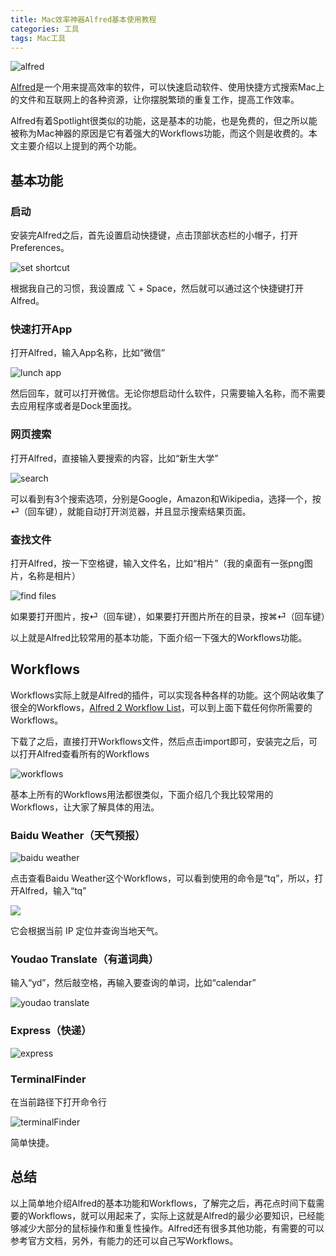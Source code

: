 ```yaml
---
title: Mac效率神器Alfred基本使用教程
categories: 工具
tags: Mac工具
---
```


![alfred](http://file.do.yy.com/group3/M00/CD/5E/tz0MYFdvvtiARM8OAANCrlkfPIs956.png)

[Alfred](https://www.alfredapp.com/)是一个用来提高效率的软件，可以快速启动软件、使用快捷方式搜索Mac上的文件和互联网上的各种资源，让你摆脱繁琐的重复工作，提高工作效率。   

Alfred有着Spotlight很类似的功能，这是基本的功能，也是免费的，但之所以能被称为Mac神器的原因是它有着强大的Workflows功能，而这个则是收费的。本文主要介绍以上提到的两个功能。

## 基本功能

### 启动

安装完Alfred之后，首先设置启动快捷键，点击顶部状态栏的小帽子，打开Preferences。

![set shortcut](http://file.do.yy.com/group3/M00/CD/5E/tz0MYFdvvtiAHzELAAGphnegZ_M906.png)

根据我自己的习惯，我设置成 ⌥ + Space，然后就可以通过这个快捷键打开Alfred。

### 快速打开App

打开Alfred，输入App名称，比如“微信”

![lunch app](http://file.do.yy.com/group3/M04/CD/61/tz0GSFdvvtiAfRXyAAB2mhKqI5I059.png)

然后回车，就可以打开微信。无论你想启动什么软件，只需要输入名称，而不需要去应用程序或者是Dock里面找。

### 网页搜索

打开Alfred，直接输入要搜索的内容，比如“新生大学”

![search](http://file.do.yy.com/group3/M03/CD/61/tz0GSFdvvtiAEUo9AADwDwCw9qk657.png)

可以看到有3个搜索选项，分别是Google，Amazon和Wikipedia，选择一个，按⏎（回车键），就能自动打开浏览器，并且显示搜索结果页面。

### 查找文件

打开Alfred，按一下空格键，输入文件名，比如“相片”（我的桌面有一张png图片，名称是相片）

![find files](http://file.do.yy.com/group3/M01/CD/5F/tz0MYFdvvtmAVcQWAAB_TWdxSeU479.png)

如果要打开图片，按⏎（回车键），如果要打开图片所在的目录，按⌘⏎（回车键）

以上就是Alfred比较常用的基本功能，下面介绍一下强大的Workflows功能。

## Workflows

Workflows实际上就是Alfred的插件，可以实现各种各样的功能。这个网站收集了很全的Workflows，[Alfred 2 Workflow List](http://alfredworkflow.com/)，可以到上面下载任何你所需要的Workflows。

下载了之后，直接打开Workflows文件，然后点击import即可，安装完之后，可以打开Alfred查看所有的Workflows

![workflows](http://file.do.yy.com/group3/M01/CD/5F/tz0MYFdvvtmAD9e6AAEeCVknPlQ818.png)

基本上所有的Workflows用法都很类似，下面介绍几个我比较常用的Workflows，让大家了解具体的用法。

### Baidu Weather（天气预报）

![baidu weather](http://file.do.yy.com/group3/M00/CD/61/tz0GSFdvvtmAEBsNAAIKoiz1Vu0641.png)

点击查看Baidu Weather这个Workflows，可以看到使用的命令是“tq”，所以，打开Alfred，输入“tq”

<img class="img" src="http://file.do.yy.com/group3/M04/CD/61/tz0GSFdvvtmAP5KVAADyFlJTf7E838.png">

它会根据当前 IP 定位并查询当地天气。

### Youdao Translate（有道词典）

输入“yd”，然后敲空格，再输入要查询的单词，比如“calendar”

![youdao translate](http://file.do.yy.com/group3/M02/CD/5F/tz0MYFdvvtqADdSvAAGM3VXyNss824.png)

### Express（快递）

![express](http://file.do.yy.com/group3/M02/CD/5F/tz0MYFdvvtqATuIvAAEfdNzNX70371.png)

### TerminalFinder

在当前路径下打开命令行

![terminalFinder](http://file.do.yy.com/group3/M01/CD/61/tz0GSFdvvtqAICQUAABq9os5KqI488.png)

简单快捷。

## 总结

以上简单地介绍Alfred的基本功能和Workflows，了解完之后，再花点时间下载需要的Workflows，就可以用起来了，实际上这就是Alfred的最少必要知识，已经能够减少大部分的鼠标操作和重复性操作。Alfred还有很多其他功能，有需要的可以参考官方文档，另外，有能力的还可以自己写Workflows。
